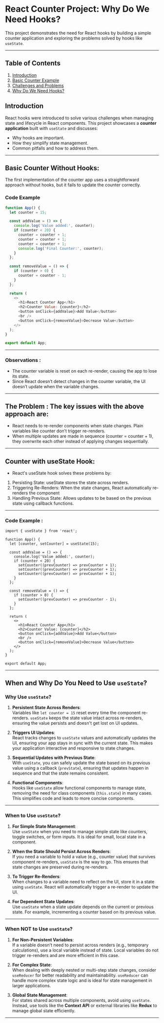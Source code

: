 # React Counter Project: Why Do We Need Hooks?

This project demonstrates the need for React hooks by building a simple counter application and exploring the problems solved by hooks like `useState`.

---

## Table of Contents

1. [Introduction](#introduction)
3. [Basic Counter Example](#basic-counter-example)
4. [Challenges and Problems](#challenges-and-problems)
5. [Why Do We Need Hooks?](#why-do-we-need-hooks)


## Introduction

React hooks were introduced to solve various challenges when managing state and lifecycle in React components. 
This project showcases a **counter application** built with `useState` and discusses:

- Why hooks are important.
- How they simplify state management.
- Common pitfalls and how to address them.

---

## Basic Counter Without Hooks: 

The first implementation of the counter app uses a straightforward approach without hooks, but it fails to update the
counter correctly.

### Code Example

```javascript
function App() {
  let counter = 15;

  const addValue = () => {
    console.log('Value added:', counter);
    if (counter < 20) {
      counter = counter + 1;
      counter = counter + 1;
      counter = counter + 1;
      console.log('Final Counter:', counter);
    }
  };

  const removeValue = () => {
    if (counter > 0) {
      counter = counter - 1;
    }
  };

  return (
    <>
      <h1>React Counter App</h1>
      <h2>Counter Value: {counter}</h2>
      <button onClick={addValue}>Add Value</button>
      <br />
      <button onClick={removeValue}>Decrease Value</button>
    </>
  );
}

export default App;

```

---

### Observations :

- The counter variable is reset on each re-render, causing the app to lose its state.
- Since React doesn’t detect changes in the counter variable, the UI doesn’t update when the variable changes.

---
  
## The Problem : The key issues with the above approach are:

- React needs to re-render components when state changes. Plain variables like counter don’t trigger re-renders.
- When multiple updates are made in sequence (counter = counter + 1), they overwrite each other instead of applying changes sequentially.

---

## Counter with useState Hook:

- React's useState hook solves these problems by:

1. Persisting State: useState stores the state across renders.
2. Triggering Re-Renders: When the state changes, React automatically re-renders the component
3. Handling Previous State: Allows updates to be based on the previous state using callback functions.

---
   
### Code Example : 

```
import { useState } from 'react';

function App() {
  let [counter, setCounter] = useState(15);

  const addValue = () => {
    console.log('Value added:', counter);
    if (counter < 20) {
      setCounter((prevCounter) => prevCounter + 1);
      setCounter((prevCounter) => prevCounter + 1);
      setCounter((prevCounter) => prevCounter + 1);
    }
  };

  const removeValue = () => {
    if (counter > 0) {
      setCounter((prevCounter) => prevCounter - 1);
    }
  };

  return (
    <>
      <h1>React Counter App</h1>
      <h2>Counter Value: {counter}</h2>
      <button onClick={addValue}>Add Value</button>
      <br />
      <button onClick={removeValue}>Decrease Value</button>
    </>
  );
}

export default App;

```


---

## When and Why Do You Need to Use `useState`?

### Why Use `useState`?

1. **Persistent State Across Renders**:  
   Variables like `let counter = 15` reset every time the component re-renders. `useState` keeps the state value intact across re-renders, ensuring the value persists and doesn't get lost on UI updates.

2. **Triggers UI Updates**:  
   React tracks changes to `useState` values and automatically updates the UI, ensuring your app stays in sync with the current state. This makes your application interactive and responsive to state changes.

3. **Sequential Updates with Previous State**:  
   With `useState`, you can safely update the state based on its previous value using a callback (`prevState`), ensuring that updates happen in sequence and that the state remains consistent.

4. **Functional Components**:  
   Hooks like `useState` allow functional components to manage state, removing the need for class components (`this.state`) in many cases. This simplifies code and leads to more concise components.

---

### When to Use `useState`?

1. **For Simple State Management**:  
   Use `useState` when you need to manage simple state like counters, toggle switches, or form inputs. It is ideal for small, local state in a component.

2. **When the State Should Persist Across Renders**:  
   If you need a variable to hold a value (e.g., counter value) that survives component re-renders, `useState` is the way to go. This ensures that state changes are preserved during re-renders.

3. **To Trigger Re-Renders**:  
   When changes to a variable need to reflect on the UI, store it in a state using `useState`. React will automatically trigger a re-render to update the UI.

4. **For Dependent State Updates**:  
   Use `useState` when a state update depends on the current or previous state. For example, incrementing a counter based on its previous value.

---

### When NOT to Use `useState`?

1. **For Non-Persistent Variables**:  
   If a variable doesn't need to persist across renders (e.g., temporary calculations), use a local variable instead of state. Local variables do not trigger re-renders and are more efficient in this case.

2. **For Complex State**:  
   When dealing with deeply nested or multi-step state changes, consider `useReducer` for better readability and maintainability. `useReducer` can handle more complex state logic and is ideal for state management in larger applications.

3. **Global State Management**:  
   For states shared across multiple components, avoid using `useState`. Instead, use tools like the **Context API** or external libraries like **Redux** to manage global state efficiently.


---




























































